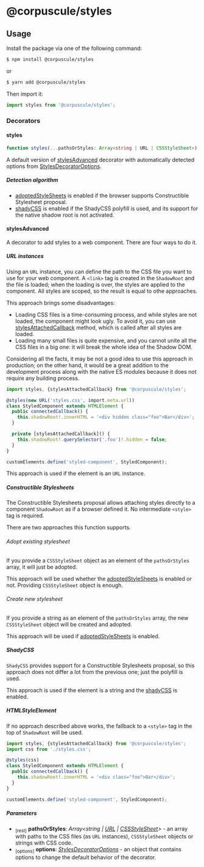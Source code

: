 # @corpuscule/styles

## Usage

Install the package via one of the following command:

```bash
$ npm install @corpuscule/styles
```

or

```bash
$ yarn add @corpuscule/styles
```

Then import it:

```typescript
import styles from '@corpuscule/styles';
```

### Decorators

#### styles

```typescript
function styles(...pathsOrStyles: Array<string | URL | CSSStyleSheet>): ClassDecorator;
```

A default version of [stylesAdvanced](#stylesadvanced) decorator with
automatically detected options from [StylesDecoratorOptions](./StylesDecoratorOptions.md).

##### Detection algorithm

- [adoptedStyleSheets](./StylesDecoratorOptions.md#adoptedstylesheets) is
  enabled if the browser supports Constructible Stylesheet proposal.
- [shadyCSS](./StylesDecoratorOptions.md#shadycss) is enabled if the ShadyCSS
  polyfill is used, and its support for the native shadow root is not activated.

#### stylesAdvanced

A decorator to add styles to a web component. There are four ways to do it.

##### URL instances

Using an `URL` instance, you can define the path to the CSS file you want to
use for your web component. A `<link>` tag is created in the `ShadowRoot`
and the file is loaded; when the loading is over, the styles are applied to
the component. All styles are scoped, so the result is equal to othe
approaches.

This approach brings some disadvantages:

- Loading CSS files is a time-consuming process, and while styles are not
  loaded, the component might look ugly. To avoid it, you can use
  [stylesAttachedCallback](./StyledElement.md#stylesattachedcallback) method,
  which is called after all styles are loaded.
- Loading many small files is quite expensive, and you cannot unite all the
  CSS files in a big one: it will break the whole idea of the Shadow DOM.

Considering all the facts, it may be not a good idea to use this approach in
production; on the other hand, it would be a great addition to the
development process along with the native ES modules because it does not
require any building process.

```typescript
import styles, {stylesAttachedCallback} from '@corpuscule/styles';

@styles(new URL('styles.css', import.meta.url))
class StyledComponent extends HTMLElement {
  public connectedCallback() {
    this.shadowRoot!.innerHTML = '<div hidden class="foo">Bar</div>';
  }

  private [stylesAttachedCallback]() {
    this.shadowRoot!.querySelector('.foo')!.hidden = false;
  }
}

customElements.define('styled-component', StyledComponent);
```

This approach is used if the element is an `URL` instance.

##### Constructible Stylesheets

The Constructible Stylesheets proposal allows attaching styles directly to a
component `ShadowRoot` as if a browser defined it. No intermediate `<style>`
tag is required.

There are two approaches this function supports.

###### Adopt existing stylesheet

If you provide a `CSSStyleSheet` object as an element of the `pathsOrStyles`
array, it will just be adopted.

This approach will be used whether the [adoptedStyleSheets](./StylesDecoratorOptions.md#adoptedstylesheets)
is enabled or not. Providing `CSSStyleSheet` object is enough.

###### Create new stylesheet

If you provide a string as an element of the `pathsOrStyles` array, the new
`CSSStyleSheet` object will be created and adopted.

This approach will be used if [adoptedStyleSheets](./StylesDecoratorOptions.md#adoptedstylesheets)
is enabled.

##### ShadyCSS

`ShadyCSS` provides support for a Constructible Stylesheets proposal, so
this approach does not differ a lot from the previous one; just the polyfill
is used.

This approach is used if the element is a string and the [shadyCSS](./StylesDecoratorOptions.md#shadycss)
is enabled.

##### HTMLStyleElement

If no approach described above works, the fallback to a `<style>` tag in the top
of `ShadowRoot` will be used.

```typescript
import styles, {stylesAttachedCallback} from '@corpuscule/styles';
import css from './styles.css';

@styles(css)
class StyledComponent extends HTMLElement {
  public connectedCallback() {
    this.shadowRoot!.innerHTML = '<div class="foo">Bar</div>';
  }
}

customElements.define('styled-component', StyledComponent);
```

##### Parameters

- <sub>[rest]</sub> **pathsOrStyles**: _Array<string | [URL](https://developer.mozilla.org/en-US/docs/Web/API/URL) | [CSSStyleSheet](https://wicg.github.io/construct-stylesheets/)>_ -
  an array with paths to the CSS files (as `URL` instances), `CSSStyleSheet`
  objects or strings with CSS code.
- <sub>[options]</sub> **options**: _[StylesDecoratorOptions](./StylesDecoratorOptions.md)_ -
  an object that contains options to change the default behavior of the
  decorator.
